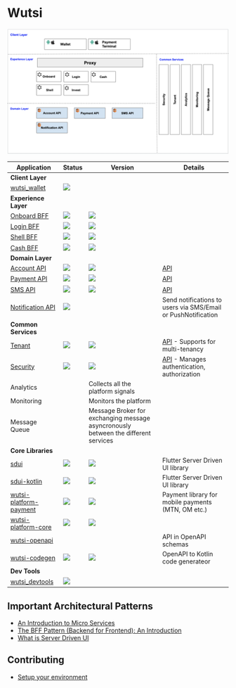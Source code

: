 # Wutsi
<kbd>![](images/architecture.png)</kbd>

| Application | Status | Version | Details |
|-------------|--------|----------|-------------|
| **Client Layer** |
|[wutsi_wallet](https://github.com/wutsi/wutsi_wallet) | ![](https://github.com/wutsi/wutsi_wallet/actions/workflows/master.yml/badge.svg) |  | |
| **Experience Layer** |
|[Onboard BFF](https://github.com/wutsi/wutsi-onboard-bff)| ![](https://github.com/wutsi/wutsi-onboard-bff/actions/workflows/master.yml/badge.svg) | ![](https://img.shields.io/github/v/tag/wutsi/wutsi-onboard-bff) | |
|[Login BFF](https://github.com/wutsi/wutsi-login-bff)| ![](https://github.com/wutsi/wutsi-login-bff/actions/workflows/master.yml/badge.svg) | ![](https://img.shields.io/github/v/tag/wutsi/wutsi-login-bff) | |
|[Shell BFF](https://github.com/wutsi/wutsi-shell-bff)| ![](https://github.com/wutsi/wutsi-shell-bff/actions/workflows/master.yml/badge.svg) | ![](https://img.shields.io/github/v/tag/wutsi/wutsi-shell-bff) | |
|[Cash BFF](https://github.com/wutsi/wutsi-cash-bff)| ![](https://github.com/wutsi/wutsi-cash-bff/actions/workflows/master.yml/badge.svg) | ![](https://img.shields.io/github/v/tag/wutsi/wutsi-cash-bff) | |
| **Domain Layer** |
|[Account API](https://github.com/wutsi/wutsi-account-server)| ![](https://github.com/wutsi/wutsi-account-server/actions/workflows/master.yml/badge.svg) | ![](https://img.shields.io/github/v/tag/wutsi/wutsi-account-sdk-kotlin) | [API](https://wutsi.github.io/wutsi-account-server/api/) |
|[Payment API](https://github.com/wutsi/wutsi-payment-server)| ![](https://github.com/wutsi/wutsi-payment-server/actions/workflows/master.yml/badge.svg) | ![](https://img.shields.io/github/v/tag/wutsi/wutsi-payment-sdk-kotlin) | [API](https://wutsi.github.io/wutsi-payment-server/api/) |
|[SMS API](https://github.com/wutsi/wutsi-sms-server)| ![](https://github.com/wutsi/wutsi-sms-server/actions/workflows/master.yml/badge.svg) | ![](https://img.shields.io/github/v/tag/wutsi/wutsi-sms-sdk-kotlin) | [API](https://wutsi.github.io/wutsi-sms-server/api/) |
|[Notification API](https://github.com/wutsi/wutsi-notification-server)| ![](https://github.com/wutsi/wutsi-notification-server/actions/workflows/master.yml/badge.svg) |  | Send notifications to users via SMS/Email or PushNotification |
| **Common Services** |
|[Tenant](https://github.com/wutsi/wutsi-tenant-server)| ![](https://github.com/wutsi/wutsi-tenant-server/actions/workflows/master.yml/badge.svg) | ![](https://img.shields.io/github/v/tag/wutsi/wutsi-tenant-sdk-kotlin) | [API](https://wutsi.github.io/wutsi-tenant-server/api/) - Supports for multi-tenancy |
|[Security](https://github.com/wutsi/wutsi-security-server)| ![](https://github.com/wutsi/wutsi-security-server/actions/workflows/master.yml/badge.svg) | ![](https://img.shields.io/github/v/tag/wutsi/wutsi-security-sdk-kotlin) | [API](https://wutsi.github.io/wutsi-security-server/api/) - Manages authentication, authorization |
| Analytics |  | Collects all the platform signals |
| Monitoring |  | Monitors the platform |
| Message Queue |  | Message Broker for exchanging message asyncronously between the different services |
| **Core Libraries** |
|[sdui](https://github.com/wutsi/sdui)| ![](https://github.com/wutsi/sdui/actions/workflows/master.yml/badge.svg) | ![](https://img.shields.io/pub/v/sdui.svg) | Flutter Server Driven UI library |
|[sdui-kotlin](https://github.com/wutsi/sdui-kotlin)| ![](https://github.com/wutsi/sdui-kotlin/actions/workflows/master.yml/badge.svg) | ![](https://img.shields.io/github/v/tag/wutsi/sdui-kotlin.svg) | Flutter Server Driven UI library |
|[wutsi-platform-payment](https://github.com/wutsi/wutsi-platform-payment)| ![](https://github.com/wutsi/wutsi-platform-payment/actions/workflows/master.yml/badge.svg) | ![](https://img.shields.io/github/v/tag/wutsi/wutsi-platform-payment) | Payment library for mobile payments (MTN, OM etc.) |
|[wutsi-platform-core](https://github.com/wutsi/wutsi-platform-core)| ![](https://github.com/wutsi/wutsi-platform-core/actions/workflows/master.yml/badge.svg) | ![](https://img.shields.io/github/v/tag/wutsi/wutsi-platform-core) | |
|[wutsi-openapi](https://github.com/wutsi/wutsi-openapi)| | | API in OpenAPI schemas |
|[wutsi-codegen](https://github.com/wutsi/wutsi-codegen)| ![](https://github.com/wutsi/wutsi-codegen/actions/workflows/master.yml/badge.svg) | ![](https://img.shields.io/github/v/tag/wutsi/wutsi-codegen) | OpenAPI to Kotlin code generateor |
| **Dev Tools** |
|[wutsi_devtools](https://github.com/wutsi/wutsi_devtools) | ![](https://github.com/wutsi/wutsi_devtools/actions/workflows/master.yml/badge.svg) |  | |

## Important Architectural Patterns
- [An Introduction to Micro Services](https://medium.com/microservicegeeks/an-introduction-to-microservices-a3a7e2297ee0)
- [The BFF Pattern (Backend for Frontend): An Introduction](https://blog.bitsrc.io/bff-pattern-backend-for-frontend-an-introduction-e4fa965128bf)
- [What is Server Driven UI](https://www.judo.app/blog/server-driven-ui/)

## Contributing
- [Setup your environment](Setup.md)
